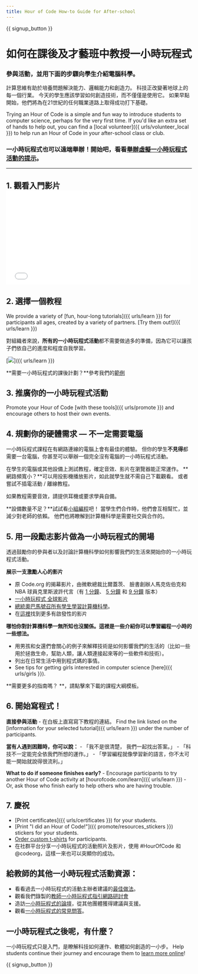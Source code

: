 ```yaml
---
title: Hour of Code How-to Guide for After-school
---
```


{{ signup_button }}

# 如何在課後及才藝班中教授一小時玩程式

### 參與活動，並用下面的步驟向學生介紹電腦科學。

計算思維有助於培養問題解決能力、邏輯能力和創造力。 科技正改變著地球上的每一個行業。 今天的學生應該學習如何創造技術，而不僅僅是使用它。 如果早點開始，他們將為在21世紀的任何職業道路上取得成功打下基礎。

Trying an Hour of Code is a simple and fun way to introduce students to computer science, perhaps for the very first time. If you'd like an extra set of hands to help out, you can find a [local volunteer]({{ urls/volunteer_local }}) to help run an Hour of Code in your after-school class or club.

### 一小時玩程式也可以遠端舉辦！開始吧，看看[舉辦虛擬一小時玩程式活動的提示](https://hourofcode.com/us/how-to/virtual)。

* * *

## 1. 觀看入門影片 <iframe width="500" height="255" src="//www.youtube.com/embed/SrnvvWDm73k" frameborder="0" allowfullscreen></iframe> 

## 2. 選擇一個教程

We provide a variety of [fun, hour-long tutorials]({{ urls/learn }}) for participants all ages, created by a variety of partners. [Try them out!]({{ urls/learn }})

對組織者來說，**所有的一小時玩程式活動**都不需要做過多的準備，因為它可以讓孩子們依自己的進度和程度自我學習。

[![](/images/fit-700/tutorials.png)]({{ urls/learn }})

**需要一小時玩程式的課後計劃？**參考我們的[範例](/files/AfterschoolEducatorLessonPlanOutline.docx)

## 3. 推廣你的一小時玩程式活動

Promote your Hour of Code [with these tools]({{ urls/promote }}) and encourage others to host their own events.

## 4. 規劃你的硬體需求 — 不一定需要電腦

一小時玩程式課程在有網路連線的電腦上會有最佳的體驗。 但你的學生**不見得**都需要一台電腦，你甚至可以舉辦一個完全沒有電腦的一小時玩程式活動。

在學生的電腦或其他設備上測試教程，確定音效、影片在瀏覽器能正常運作。 **網路頻寬小？**可以用投影機播放影片，如此就學生就不需自己下載觀看。 或者嘗試不插電活動 / 離線教程。

如果教程需要音效，請提供耳機或要求學員自備。

**設備數量不足？**試試看[小組編程](https://www.youtube.com/watch?v=vgkahOzFH2Q)吧！ 當學生們合作時，他們會互相幫忙，並減少對老師的依賴。 他們也將瞭解到計算機科學是需要社交與合作的。

## 5. 用一段勵志影片做為一小時玩程式的開場

透過鼓勵你的參與者以及討論計算機科學如何影響我們的生活來開始你的一小時玩程式活動。

**展示一支激勵人心的影片**

- 原 Code.org 的揭幕影片，由微軟總裁比爾蓋茨、 臉書創辦人馬克佐伯克和 NBA 球員克里斯波許代言（有 [1 分鐘](https://www.youtube.com/watch?v=qYZF6oIZtfc)、 [5 分鐘](https://www.youtube.com/watch?v=nKIu9yen5nc) 和 [9 分鐘](https://www.youtube.com/watch?v=dU1xS07N-FA) 版本）
- [一小時玩程式 全球影片](https://www.youtube.com/watch?v=KsOIlDT145A)
- [總統奧巴馬號召所有學生學習計算機科學](https://www.youtube.com/watch?v=6XvmhE1J9PY)。
- 在[這裡](https://www.youtube.com/playlist?list=PLzdnOPI1iJNfpD8i4Sx7U0y2MccnrNZuP)找到更多有啟發性的影片

**哪怕你對計算機科學一無所知也沒關係。這裡是一些介紹你可以學習編程一小時的一些想法。**

- 用男孩和女還們會關心的例子來解釋技術是如何影響我們的生活的（比如一些用於拯救生命，幫助人類，讓人類連接起來等的一些軟件和技術）。
- 列出在日常生活中用到程式碼的事情。
- See tips for getting girls interested in computer science [here]({{ urls/girls }}).

**需要更多的指南嗎？ **，請點擊</a>來下載的課程大綱模板。</p> 

## 6. 開始寫程式！

**直接參與活動** - 在白板上直寫寫下教程的連結。 Find the link listed on the [information for your selected tutorial]({{ urls/learn }}) under the number of participants.

**當有人遇到困難時，你可以說：** - 「我不是很清楚， 我們一起找出答案。」 - 「科技不一定能完全依我們所想的運作。」 - 「學習編程就像學習新的語言，你不太可能一開始就說得很流利。」

**What to do if someone finishes early?** - Encourage participants to try another Hour of Code activity at [hourofcode.com/learn]({{ urls/learn }}) - Or, ask those who finish early to help others who are having trouble.

## 7. 慶祝

- [Print certificates]({{ urls/certificates }}) for your students.
- [Print "I did an Hour of Code!"]({{ promote/resources_stickers }}) stickers for your students.
- [Order custom t-shirts](https://www.amazon.com/stores/Code/page/8557B2A6-EBF2-4C9F-95C5-C3256FBA0220?ref_=ast_bln) for participants.
- 在社群平台分享一小時玩程式的活動照片及影片，使用 #HourOfCode 和 @codeorg，這樣一來也可以突顯你的成功。

## 給教師的其他一小時玩程式活動資源：

- 看看過去一小時玩程式的活動主辦者建議的[最佳做法](http://www.slideshare.net/TeachCode/hour-of-code-best-practices-for-successful-educators-51273466)。
- 觀看我們錄製的[教師一小時玩程式指引網路研討會](https://youtu.be/EJeMeSW2-Mw)
- 造訪[一小時玩程式的論壇](http://forum.code.org/c/plc/hour-of-code)，從其他團體獲得建議與支援。
- 觀看[一小時玩程式的常見問答](https://support.code.org/hc/en-us/categories/200147083-Hour-of-Code)。

## 一小時玩程式之後呢，有什麼？

一小時玩程式只是入門，是瞭解科技如何運作、軟體如何創造的一小步。 Help students continue their journey and encourage them to [learn more online](/beyond)!

{{ signup_button }}